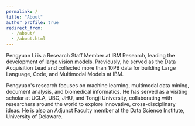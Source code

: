 ```yaml
---
permalink: /
title: "About"
author_profile: true
redirect_from: 
  - /about/
  - /about.html
---
```

Pengyuan Li is a Research Staff Member at IBM Research, leading the development of [large vision models]([https://lnkd.in/gbrTmntA](https://huggingface.co/collections/ibm-granite/granite-vision-models-67b3bd4ff90c915ba4cd2800)). Previously, he served as the Data Acquisition Lead and collected more than 10PB data for building Large Language, Code, and Multimodal Models at IBM. 

Pengyuan's research focuses on machine learning, multimodal data mining, document analysis, and biomedical informatics. He has served as a visiting scholar at UCLA, UBC, JHU, and Tongji University, collaborating with researchers around the world to explore innovative, cross-disciplinary ideas. He is also an Adjunct Faculty member at the Data Science Institute, University of Delaware.
